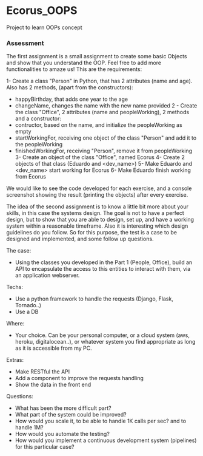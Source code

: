 # Ecorus_OOPS
Project to learn OOPs concept


### Assessment

The first assignment is a small assignment to create some basic Objects and show that you understand the OOP. Feel free to add more functionalities to amaze us! This are the requirements:

1- Create a class "Person" in Python, that has 2 attributes (name and age). Also has 2 methods, (apart from the constructors):
  - happyBirthday, that adds one year to the age
  - changeName, changes the name with the new name provided
2 - Create the class "Office", 2 attributes (name and peopleWorking), 2 methods and a constructor:
  - contructor, based on the name, and initialize the peopleWorking as empty
  - startWorkingFor, receiving one object of the class "Person" and add it to the peopleWorking
  - finishedWorkingFor, receiving "Person", remove it from peopleWorking
3- Create an object of the class "Office", named Ecorus
4- Create 2 objects of that class (Eduardo and <dev_name>)
5- Make Eduardo and <dev_name> start working for Ecorus
6- Make Eduardo finish working from Ecorus

We would like to see the code developed for each exercise, and a console screenshot showing the result (printing the objects) after every exercise.

The idea of the second assignment is to know a little bit more about your skills, in this case the systems design. The goal is not to have a perfect design, but to show that you are able to design, set up, and have a working system within a reasonable timeframe. Also it is interesting which design guidelines do you follow. So for this purpose, the test is a case to be designed and implemented, and some follow up questions.

The case:
- Using the classes you developed in the Part 1 (People, Office), build an API to encapsulate the access to this entities to interact with them, via an application webserver.

Techs:
- Use a python framework to handle the requests (Django, Flask, Tornado..)
- Use a DB

Where:
- Your choice. Can be your personal computer, or a cloud system (aws, heroku, digitalocean..), or whatever system you find appropriate as long as it is accessible from my PC.

Extras:
- Make RESTful the API
- Add a component to improve the requests handling
- Show the data in the front end

Questions:
- What has been the more difficult part?
- What part of the system could be improved?
- How would you scale it, to be able to handle 1K calls per sec? and to handle 1M?
- How would you automate the testing?
- How would you implement a continuous development system (pipelines) for this particular case?

